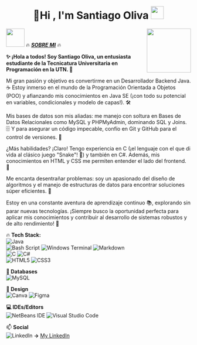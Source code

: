 <h1 align="center"><b>🚀Hi , I'm Santiago Oliva </b><img src="https://media.giphy.com/media/hvRJCLFzcasrR4ia7z/giphy.gif" width="35"></h1>
<img align="right" height="120" src="https://i.giphy.com/media/v1.Y2lkPTc5MGI3NjExNjV4N2FrZnM1dmxoMTF3ZGdodzY5aXRjODhhc24yaW90Y3hhZ2I4OSZlcD12MV9pbnRlcm5hbF9naWZfYnlfaWQmY3Q9Zw/QDjpIL6oNCVZ4qzGs7/giphy.webp"/>
<picture><img src="https://github.com/7oSkaaa/7oSkaaa/blob/main/Images/about_me.gif?raw=true" width=50px></picture>  🔥 <b><i><u>SOBRE MI</u></i></b> 🔥

**✨ ¡Hola a todos! Soy Santiago Oliva, un entusiasta estudiante de la Tecnicatura Universitaria en Programación en la UTN. 🚀**

Mi gran pasión y objetivo es convertirme en un Desarrollador Backend Java. ☕ Estoy inmerso en el mundo de la Programación Orientada a Objetos (POO) y afianzando mis conocimientos en Java SE (¡con todo su potencial en variables, condicionales y modelo de capas!). 🛠️

Mis bases de datos son mis aliadas: me manejo con soltura en Bases de Datos Relacionales como MySQL y PHPMyAdmin, dominando SQL y Joins. 🗄️ Y para asegurar un código impecable, confío en Git y GitHub para el control de versiones. 🐙

¿Más habilidades? ¡Claro! Tengo experiencia en C (¡el lenguaje con el que di vida al clásico juego "Snake"! 🐍) y también en C#. Además, mis conocimientos en HTML y CSS me permiten entender el lado del frontend. 🎨

Me encanta desentrañar problemas: soy un apasionado del diseño de algoritmos y el manejo de estructuras de datos para encontrar soluciones súper eficientes. 🧠

Estoy en una constante aventura de aprendizaje continuo 📚, explorando sin parar nuevas tecnologías. ¡Siempre busco la oportunidad perfecta para aplicar mis conocimientos y contribuir al desarrollo de sistemas robustos y de alto rendimiento! 💪

🔥 **Tech Stack:**  
![Java](https://img.shields.io/badge/java-%23ED8B00.svg?style=for-the-badge&logo=openjdk&logoColor=white)  
![Bash Script](https://img.shields.io/badge/bash_script-%23121011.svg?style=for-the-badge&logo=gnu-bash&logoColor=white)
![Windows Terminal](https://img.shields.io/badge/Windows%20Terminal-%234D4D4D.svg?style=for-the-badge&logo=windows-terminal&logoColor=white)
![Markdown](https://img.shields.io/badge/markdown-%23000000.svg?style=for-the-badge&logo=markdown&logoColor=white)<br>
![C](https://img.shields.io/badge/c-%2300599C.svg?style=for-the-badge&logo=c&logoColor=white) 
![C#](https://img.shields.io/badge/c%23-%23239120.svg?style=for-the-badge&logo=csharp&logoColor=white)<br>
![HTML5](https://img.shields.io/badge/html5-%23E34F26.svg?style=for-the-badge&logo=html5&logoColor=white)
![CSS3](https://img.shields.io/badge/css3-%231572B6.svg?style=for-the-badge&logo=css3&logoColor=white)

**💾 Databases**
<br>
![MySQL](https://img.shields.io/badge/mysql-4479A1.svg?style=for-the-badge&logo=mysql&logoColor=white)
<br>

**🎨 Design**
<br>
![Canva](https://img.shields.io/badge/Canva-%2300C4CC.svg?style=for-the-badge&logo=Canva&logoColor=white)
![Figma](https://img.shields.io/badge/figma-%23F24E1E.svg?style=for-the-badge&logo=figma&logoColor=white)<br>

**💻 IDEs/Editors**<br>
![NetBeans IDE](https://img.shields.io/badge/NetBeansIDE-1B6AC6.svg?style=for-the-badge&logo=apache-netbeans-ide&logoColor=white)
![Visual Studio Code](https://img.shields.io/badge/Visual%20Studio%20Code-0078d7.svg?style=for-the-badge&logo=visual-studio-code&logoColor=white)

📫 **Social**  
![LinkedIn](https://img.shields.io/badge/linkedin-%230077B5.svg?style=for-the-badge&logo=linkedin&logoColor=white) **->** [My LinkedIn](https://www.linkedin.com/in/santiago-oliva-792668299/)

